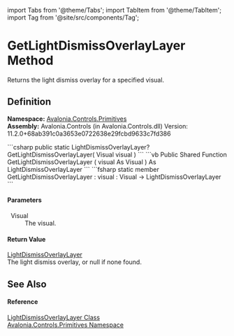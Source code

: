 import Tabs from '@theme/Tabs'; 
import TabItem from '@theme/TabItem'; 
import Tag from '@site/src/components/Tag'; 

# GetLightDismissOverlayLayer Method


Returns the light dismiss overlay for a specified visual.



## Definition
**Namespace:** <a href="N_Avalonia_Controls_Primitives">Avalonia.Controls.Primitives</a>  
**Assembly:** Avalonia.Controls (in Avalonia.Controls.dll) Version: 11.2.0+68ab391c0a3653e0722638e29fcbd9633c7fd386

<Tabs groupId="api-code-preview">
<TabItem value="csharp" label="C#">
```csharp
public static LightDismissOverlayLayer? GetLightDismissOverlayLayer(
	Visual visual
)
```
</TabItem>
<TabItem value="vb" label="VB">
```vb
Public Shared Function GetLightDismissOverlayLayer ( 
	visual As Visual
) As LightDismissOverlayLayer
```
</TabItem>
<TabItem value="fsharp" label="F#">
```fsharp
static member GetLightDismissOverlayLayer : 
        visual : Visual -> LightDismissOverlayLayer 
```
</TabItem>
</Tabs>



#### Parameters
<dl><dt>  Visual</dt><dd>The visual.</dd></dl>

#### Return Value
<a href="T_Avalonia_Controls_Primitives_LightDismissOverlayLayer">LightDismissOverlayLayer</a>  
The light dismiss overlay, or null if none found.

## See Also


#### Reference
<a href="T_Avalonia_Controls_Primitives_LightDismissOverlayLayer">LightDismissOverlayLayer Class</a>  
<a href="N_Avalonia_Controls_Primitives">Avalonia.Controls.Primitives Namespace</a>  
